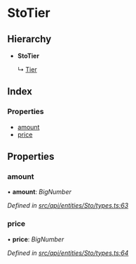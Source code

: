 # StoTier

## Hierarchy

* **StoTier**

  ↳ [Tier](tier.md)

## Index

### Properties

* [amount](stotier.md#amount)
* [price](stotier.md#price)

## Properties

### amount

• **amount**: _BigNumber_

_Defined in_ [_src/api/entities/Sto/types.ts:63_](https://github.com/PolymathNetwork/polymesh-sdk/blob/bf2b7a12/src/api/entities/Sto/types.ts#L63)

### price

• **price**: _BigNumber_

_Defined in_ [_src/api/entities/Sto/types.ts:64_](https://github.com/PolymathNetwork/polymesh-sdk/blob/bf2b7a12/src/api/entities/Sto/types.ts#L64)

